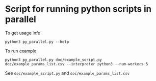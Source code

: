 # Script for running python scripts in parallel

To get usage info

	python3 py_parallel.py --help

To run example

    python3 py_parallel.py doc/example_script.py doc/example_params_list.csv --interpreter python3 --num-workers 5
	
See `doc/example_script.py` and `doc/example_params_list.csv`
